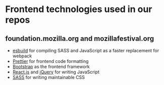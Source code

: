 # Frontend technologies used in our repos

## foundation.mozilla.org and mozillafestival.org

- [esbuild](https://esbuild.github.io/) for compiling SASS and JavaScript as a faster replacement for webpack
- [Prettier](https://prettier.io/) for frontend code formatting
- [Bootstrap](https://getbootstrap.com/docs/4.6/) as the frontend framework
- [React.js](https://reactjs.org/) and [jQuery](https://jquery.com/) for writing JavaScript
- [SASS](https://sass-lang.com/) for writing maintainable CSS
